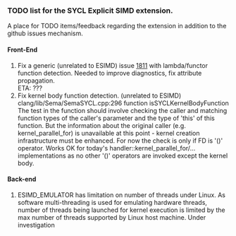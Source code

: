 ### TODO list for the SYCL Explicit SIMD extension.

A place for TODO items/feedback regarding the extension in addition to the
github issues mechanism.

#### Front-End

1. Fix a generic (unrelated to ESIMD) issue [1811](https://github.com/intel/llvm/issues/1811) with lambda/functor function
   detection. Needed to improve diagnostics, fix attribute propagation.  
   ETA: ???
2. Fix kernel body function detection. (unrelated to ESIMD)
  clang/lib/Sema/SemaSYCL.cpp:296 function isSYCLKernelBodyFunction
  The test in the function should involve checking the caller and matching function
  types of the caller's parameter and the type of 'this' of this function. But the
  information about the original caller (e.g. kernel_parallel_for) is
  unavailable at this point - kernel creation infrastructure must be enhanced.
  For now the check is only if FD is '()' operator. Works OK for today's
  handler::kernel_parallel_for/... implementations as no other '()' operators
  are invoked except the kernel body.

#### Back-end

1. ESIMD_EMULATOR has limitation on number of threads under Linux. As
software multi-threading is used for emulating hardware threads,
number of threads being launched for kernel execution is limited by
the max number of threads supported by Linux host machine. Under
investigation

